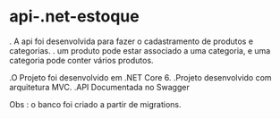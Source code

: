 # api-.net-estoque

. A api foi desenvolvida para fazer o cadastramento de produtos e categorias.
. um produto pode estar associado a uma categoria, e uma categoria pode conter vários produtos.

.O Projeto foi desenvolvido em .NET Core 6.
.Projeto desenvolvido com arquitetura MVC.
.API Documentada no Swagger

Obs : o banco foi criado a partir de migrations.
